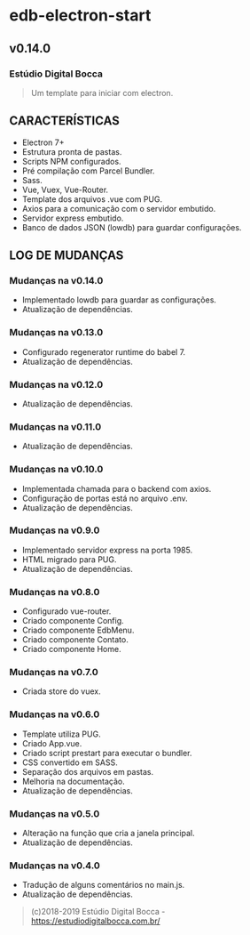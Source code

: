 # edb-electron-start

## v0.14.0

### Estúdio Digital Bocca

> Um template para iniciar com electron.

## CARACTERÍSTICAS

- Electron 7+
- Estrutura pronta de pastas.
- Scripts NPM configurados.
- Pré compilação com Parcel Bundler.
- Sass.
- Vue, Vuex, Vue-Router.
- Template dos arquivos .vue com PUG.
- Axios para a comunicação com o servidor embutido.
- Servidor express embutido.
- Banco de dados JSON (lowdb) para guardar configurações.

## LOG DE MUDANÇAS

### Mudanças na v0.14.0

- Implementado lowdb para guardar as configurações.
- Atualização de dependências.

### Mudanças na v0.13.0

- Configurado regenerator runtime do babel 7.
- Atualização de dependências.

### Mudanças na v0.12.0

- Atualização de dependências.

### Mudanças na v0.11.0

- Atualização de dependências.

### Mudanças na v0.10.0

- Implementada chamada para o backend com axios.
- Configuração de portas está no arquivo .env.
- Atualização de dependências.

### Mudanças na v0.9.0

- Implementado servidor express na porta 1985.
- HTML migrado para PUG.
- Atualização de dependências.

### Mudanças na v0.8.0

- Configurado vue-router.
- Criado componente Config.
- Criado componente EdbMenu.
- Criado componente Contato.
- Criado componente Home.

### Mudanças na v0.7.0

- Criada store do vuex.

### Mudanças na v0.6.0

- Template utiliza PUG.
- Criado App.vue.
- Criado script prestart para executar o bundler.
- CSS convertido em SASS.
- Separação dos arquivos em pastas.
- Melhoria na documentação.
- Atualização de dependências.

### Mudanças na v0.5.0

- Alteração na função que cria a janela principal.
- Atualização de dependências.

### Mudanças na v0.4.0

- Tradução de alguns comentários no main.js.
- Atualização de dependências.

> (c)2018-2019 Estúdio Digital Bocca - <https://estudiodigitalbocca.com.br/>
